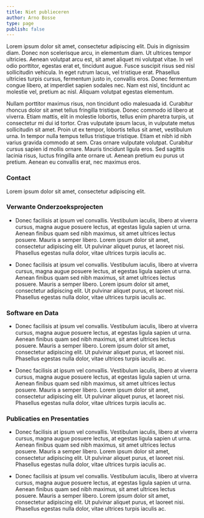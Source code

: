 ```yaml
---
title: Niet publieceren
author: Arno Bosse
type: page
publish: false
---
```


Lorem ipsum dolor sit amet, consectetur adipiscing elit. Duis in dignissim diam. Donec non scelerisque arcu, in elementum diam. Ut ultrices tempor ultricies. Aenean volutpat arcu est, sit amet aliquet mi volutpat vitae. In vel odio porttitor, egestas erat et, tincidunt augue. Fusce suscipit risus sed nisl sollicitudin vehicula. In eget rutrum lacus, vel tristique erat. Phasellus ultricies turpis cursus, fermentum justo in, convallis eros. Donec fermentum congue libero, at imperdiet sapien sodales nec. Nam est nisl, tincidunt ac molestie vel, pretium ac nisl. Aliquam volutpat egestas elementum.

Nullam porttitor maximus risus, non tincidunt odio malesuada id. Curabitur rhoncus dolor sit amet tellus fringilla tristique. Donec commodo id libero at viverra. Etiam mattis, elit in molestie lobortis, tellus enim pharetra turpis, ut consectetur mi dui id tortor. Cras vulputate ipsum lacus, in vulputate metus sollicitudin sit amet. Proin ut ex tempor, lobortis tellus sit amet, vestibulum urna. In tempor nulla tempus tellus tristique tristique. Etiam et nibh id nibh varius gravida commodo at sem. Cras ornare vulputate volutpat. Curabitur cursus sapien id mollis ornare. Mauris tincidunt ligula eros. Sed sagittis lacinia risus, luctus fringilla ante ornare ut. Aenean pretium eu purus ut pretium. Aenean eu convallis erat, nec maximus eros.

### Contact

Lorem ipsum dolor sit amet, consectetur adipiscing elit.

### Verwante Onderzoeksprojecten

- Donec facilisis at ipsum vel convallis. Vestibulum iaculis, libero at viverra cursus, magna augue posuere lectus, at egestas ligula sapien ut urna. Aenean finibus quam sed nibh maximus, sit amet ultrices lectus posuere. Mauris a semper libero. Lorem ipsum dolor sit amet, consectetur adipiscing elit. Ut pulvinar aliquet purus, et laoreet nisi. Phasellus egestas nulla dolor, vitae ultrices turpis iaculis ac.

- Donec facilisis at ipsum vel convallis. Vestibulum iaculis, libero at viverra cursus, magna augue posuere lectus, at egestas ligula sapien ut urna. Aenean finibus quam sed nibh maximus, sit amet ultrices lectus posuere. Mauris a semper libero. Lorem ipsum dolor sit amet, consectetur adipiscing elit. Ut pulvinar aliquet purus, et laoreet nisi. Phasellus egestas nulla dolor, vitae ultrices turpis iaculis ac.

### Software en Data

- Donec facilisis at ipsum vel convallis. Vestibulum iaculis, libero at viverra cursus, magna augue posuere lectus, at egestas ligula sapien ut urna. Aenean finibus quam sed nibh maximus, sit amet ultrices lectus posuere. Mauris a semper libero. Lorem ipsum dolor sit amet, consectetur adipiscing elit. Ut pulvinar aliquet purus, et laoreet nisi. Phasellus egestas nulla dolor, vitae ultrices turpis iaculis ac.

- Donec facilisis at ipsum vel convallis. Vestibulum iaculis, libero at viverra cursus, magna augue posuere lectus, at egestas ligula sapien ut urna. Aenean finibus quam sed nibh maximus, sit amet ultrices lectus posuere. Mauris a semper libero. Lorem ipsum dolor sit amet, consectetur adipiscing elit. Ut pulvinar aliquet purus, et laoreet nisi. Phasellus egestas nulla dolor, vitae ultrices turpis iaculis ac.

### Publicaties en Presentaties

- Donec facilisis at ipsum vel convallis. Vestibulum iaculis, libero at viverra cursus, magna augue posuere lectus, at egestas ligula sapien ut urna. Aenean finibus quam sed nibh maximus, sit amet ultrices lectus posuere. Mauris a semper libero. Lorem ipsum dolor sit amet, consectetur adipiscing elit. Ut pulvinar aliquet purus, et laoreet nisi. Phasellus egestas nulla dolor, vitae ultrices turpis iaculis ac.

- Donec facilisis at ipsum vel convallis. Vestibulum iaculis, libero at viverra cursus, magna augue posuere lectus, at egestas ligula sapien ut urna. Aenean finibus quam sed nibh maximus, sit amet ultrices lectus posuere. Mauris a semper libero. Lorem ipsum dolor sit amet, consectetur adipiscing elit. Ut pulvinar aliquet purus, et laoreet nisi. Phasellus egestas nulla dolor, vitae ultrices turpis iaculis ac.
